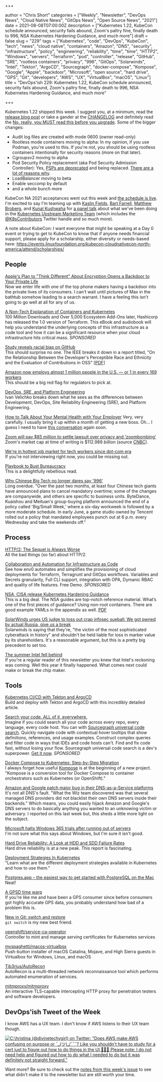 +++

author = "Chris Short"
categories = ["Weekly", "Newsletter", "DevOps News", "Cloud Native News", "GitOps News", "Open Source News", "2021"]
date = 2021-08-08T07:00:00Z
description = ["Kubernetes 1.22, KubeCon schedule announced, security fails abound, Zoom's paltry fine, finally death to 996, NSA Kubernetes Hardening Guidance, and much more"]
draft = false
slug = "229"
tags = ["Kubernetes", "code", "DevOps", "KubeCon", "tech", "news", "cloud native", "containers", "Amazon", "DNS", "security", "infrastructure", "policy", "engineering", "reliability", "time", "time", "HTTP2", "Windows", "servers", "Terraform", "pod", "controller", "release", "GitHub", "SRE", "rootless containers", "privacy", "996", "GitOps", "Solarwinds", "Intel", "Tekton", "ArgoCD", "Sourcegraph", "docker-compose", "Kompose", "Google", "Apple", "backdoor", "Microsoft", "open source", "hard drive", "GPS", "Git", "developers", "AWS", "UX", "VirtualBox", "macOS", "Linux"]
title = "DevOps'ish 229: Kubernetes 1.22, KubeCon schedule announced, security fails abound, Zoom's paltry fine, finally death to 996, NSA Kubernetes Hardening Guidance, and much more"

+++

Kubernetes 1.22 shipped this week. I suggest you, at a minimum, read the [release blog post](https://kubernetes.io/blog/2021/08/04/kubernetes-1-22-release-announcement/) or take a gander at the [CHANGELOG](https://github.com/kubernetes/kubernetes/blob/master/CHANGELOG/CHANGELOG-1.22.md) and definitely read the [No, really, you MUST read this before you upgrade](https://github.com/kubernetes/kubernetes/blob/master/CHANGELOG/CHANGELOG-1.22.md#no-really-you-must-read-this-before-you-upgrade). Some of the bigger changes:

* Audit log files are created with mode 0600 (owner read-only)
* Rootless mode containers moving to alpha: In my opinion, if you use Podman, you're used to this. If you're not, you should be using rootless containers intentionally for security reasons (more on that later).
* Cgroupsv2 moving to alpha
* Pod Security Policy replacement (aka Pod Security Admission Controller): Yes, [PSPs are deprecated](https://devopsish.com/205/) and being replaced. [There are a lot of reasons why](https://kubernetes.io/blog/2021/04/06/podsecuritypolicy-deprecation-past-present-and-future/).
* LoadBalancer moving to beta
* Enable seccomp by default
* and a whole bunch more

KubeCon NA 2021 acceptances went out this week and [the schedule is live](https://events.linuxfoundation.org/kubecon-cloudnativecon-north-america/program/schedule/). I'm excited to say I'm teaming up with [Kaslin Fields](https://twitter.com/kaslinfields), [Bart Farrell](https://twitter.com/birthmarkbart), [Matthew Broberg](https://twitter.com/mbbroberg), and [Kunal Kushwaha](https://twitter.com/kunalstwt) for [a panel talk](https://kccncna2021.sched.com/event/lV3S) about what we've been doing in the [Kubernetes Upstream Marketing Team](https://github.com/kubernetes/community/tree/master/communication/marketing-team) (which includes the [@K8sContributors](https://twitter.com/K8sContributors/) Twitter handle and so much more).

A note about KubeCon: I want everyone that might be speaking at a Day 0 event or trying to get to KubeCon to know that if anyone needs financial support, please apply for a scholarship, either diversity or needs-based here: <https://events.linuxfoundation.org/kubecon-cloudnativecon-north-america/attend/scholarships/>

## People

[Apple's Plan to "Think Different" About Encryption Opens a Backdoor to Your Private Life](https://www.eff.org/deeplinks/2021/08/apples-plan-think-different-about-encryption-opens-backdoor-your-private-life)  
Now we enter life with one of the top phone makers having a backdoor into the private lives of its consumers. I can't wait until pictures of Max in the bathtub somehow leading to a search warrant. I have a feeling this isn't going to go well at all for any of us.

[A Non-Tech Explanation of Containers and Kubernetes](https://www.linode.com/content/declarative-cloud-infrastructure-management-terraform-linode/?utm_source=tldr&utm_medium=newsletter_sponsorship&utm_campaign=newsletter_sponsorship-tldr-terraform&utm_content=ebook-terraform&utm_term=)  
100 Million Downloads and Over 5,000 Ecosystem Add-Ons later, Hashicorp has released the 1.0 version of Terraform.  This eBook and audiobook will help you understand the underlying concepts of this infrastructure as a code tool and how it can be a significant resource when your cloud infrastructure hits critical mass. *SPONSORED*

[Study reveals racial bias on GitHub](https://www.protocol.com/policy/github-race-bias-study)  
This should surprise no one. The IEEE breaks it down in a report titled, "On the Relationship Between the Developer's Perceptible Race and Ethnicity and the Evaluation of Contributions in OSS" [[PDF](https://arxiv.org/pdf/2104.06143.pdf)]

[Amazon now employs almost 1 million people in the U.S. — or 1 in every 169 workers](https://www.nbcnews.com/business/business-news/amazon-now-employs-almost-1-million-people-u-s-or-n1275539)  
This should be a big red flag for regulators to pick at.

[DevOps, SRE, and Platform Engineering](https://iximiuz.com/en/posts/devops-sre-and-platform-engineering/)  
Ivan Velichko breaks down what he sees as the differences between Development, DevOps, Site Reliability Engineering (SRE), and Platform Engineering.

[How to Talk About Your Mental Health with Your Employer](https://hbr.org/2021/07/how-to-talk-about-your-mental-health-with-your-employer)
Very, very carefully. I usually bring it up within a month of getting a new boss. Oh... I guess I need to have [this conversation](https://chrisshort.net/the-importance-of-psychological-safety/) again soon.

[Zoom will pay $85 million to settle lawsuit over privacy and 'zoombombing'](https://www.engadget.com/zoom-privacy-lawsuit-settlement-205427084.html)  
Zoom's market cap at time of writing is $112.989 *billion* (source [CNBC](https://www.cnbc.com/quotes/ZM)).

[We're in hottest job market for tech workers since dot-com era](https://www.bostonherald.com/2021/07/18/were-in-hottest-job-market-for-tech-workers-since-dot-com-era/)  
If you're not interviewing right now, you could be missing out.

[Playbook to Bust Bureaucracy](https://itrevolution.com/playbook-to-bust-bureaucracy/)  
This is a delightfully rebellious read.

[Why Chinese Big Tech no longer dares say '996'](https://www.protocol.com/china/china-996-overtime-era-ended)  
Long overdue. "Over the past two months, at least four Chinese tech giants have announced plans to cancel mandatory overtime; some of the changes are companywide, and others are specific to business units. ByteDance, Kuaishou and Meituan's group-buying platform announced the end of a policy called 'Big/Small Week,' where a six-day workweek is followed by a more moderate schedule. In early June, a game studio owned by Tencent rolled out a policy that mandated employees punch out at 6 p.m. every Wednesday and take the weekends off."

## Process

[HTTP/2: The Sequel is Always Worse](https://portswigger.net/research/http2)  
All the bad things (so far) about HTTP/2.

[Collaboration and Automation for Infrastructure as Code](https://www.env0.com/infrastructure-as-code-automation?utm_campaign=devopsish&utm_source=nativeads&utm_medium=newsletter)  
See how env0 automates and simplifies the provisioning of cloud deployments for Terraform, Terragrunt and GitOps workflows. Variables and Secrets granularity, Full CLI support, integration with OPA, Dymanic RBAC and quality of life features. Free Demo. *SPONSORED*

[NSA, CISA release Kubernetes Hardening Guidance](https://www.nsa.gov/News-Features/Feature-Stories/Article-View/Article/2716980/nsa-cisa-release-kubernetes-hardening-guidance/)  
This is a big deal. The NSA guides are top-notch reference material. What’s one of the first pieces of guidance? Using non-root containers. There are good example YAMLs in the appendix as well. [PDF](https://media.defense.gov/2021/Aug/03/2002820425/-1/-1/1/CTR_KUBERNETES%20HARDENING%20GUIDANCE.PDF)

[SolarWinds urges US judge to toss out crap infosec sueball: We got pwned by actual Russia, give us a break](https://www.theregister.com/2021/08/04/solarwinds_lawsuit_shareholders_motion_dismiss/)  
Solarwinds is saying that they're, "the victim of the most sophisticated cyberattack in history" and shouldn't be held liable for loss in marker value by its shareholders. It's a reasonable argument, but this is a pretty big precedent to set too.

[The summer Intel fell behind](https://www.theverge.com/22597713/intel-7nm-delay-summer-2020-apple-arm-switch-roadmap-gelsinger-ceo?scrolla=5eb6d68b7fedc32c19ef33b4)  
If you're a regular reader of this newsletter you knew that Intel's reckoning was coming. Well this year it finally happened. What comes next could make or break the chip maker.

## Tools

[Kubernetes CI/CD with Tekton and ArgoCD](https://piotrminkowski.com/2021/08/05/kubernetes-ci-cd-with-tekton-and-argocd/)  
Build and deploy with Tekton and ArgoCD with this incredibly detailed article.

[Search your code. ALL of it, everywhere.](https://about.sourcegraph.com/?utm_source=devopsish&utm_medium=text&utm_campaign=try-sourcegraph&utm_content=try-text)  
Imagine if you could search all your code across every repo, every language, every code host. You can with [Sourcegraph universal code search](https://about.sourcegraph.com/?utm_source=devopsish&utm_medium=text&utm_campaign=try-sourcegraph&utm_content=try-text). Quickly navigate code with contextual hover tooltips that show definitions, references, and usage examples. Construct complex queries and filter code in ways that IDEs and code hosts can't. Find and fix code fast, without losing your flow. Sourcegraph universal code search is a dev's superpower. [Get it now](https://about.sourcegraph.com/?utm_source=devopsish&utm_medium=text&utm_campaign=try-sourcegraph&utm_content=try-text). *SPONSORED*

[Docker Compose to Kubernetes: Step-by-Step Migration](https://loft.sh/blog/docker-compose-to-kubernetes-step-by-step-migration/)  
I always forget how useful [Kompose](https://kompose.io/) is at the beginning of a new project. "Kompose is a conversion tool for Docker Compose to container orchestrators such as Kubernetes (or OpenShift)."

[Amazon and Google patch major bug in their DNS-as-a-Service platforms](https://therecord.media/amazon-and-google-patch-major-bug-in-their-dns-as-a-service-platforms/)  
It's not all DNS's fault. "What the Wiz team discovered was that several managed DNS providers did not blacklist their own DNS servers inside their backends." Which means, you could easily hijack Amazon and Google's DNS servers to do basically anything you wanted to an unknowing victim or adversary. I reported on this last week but, this sheds a little more light on the subject.

[Microsoft halts Windows 365 trials after running out of servers](https://www.bleepingcomputer.com/news/microsoft/microsoft-halts-windows-365-trials-after-running-out-of-servers/)  
I'm not sure what this says about Windows, but I'm sure it isn't good.

[Hard Drive Reliability: A Look at HDD and SDD Failure Rates](https://www.backblaze.com/blog/backblaze-drive-stats-for-q2-2021/)  
Hard drive reliability is at a new peak. This report is fascinating.

[Deployment Strategies In Kubernetes](https://auth0.com/blog/deployment-strategies-in-kubernetes/)  
"Learn what are the different deployment strategies available in Kubernetes and how to use them."

[Postgres.app – the easiest way to get started with PostgreSQL on the Mac](https://postgresapp.com/)  
Neat!

[A GPSD time warp](https://lwn.net/SubscriberLink/865044/c7d4680c55526374/)  
If you're like me and have been a GPS consumer since before consumers got highly accurate GPS data, you probably understand how bad of a problem this is.

[New in Git: switch and restore](https://www.banterly.net/2021/07/31/new-in-git-switch-and-restore/)  
`git switch` is my new best friend.

[openshift/service-ca-operator](https://github.com/openshift/service-ca-operator)  
Controller to mint and manage serving certificates for Kubernetes services

[myspaghetti/macos-virtualbox](https://github.com/myspaghetti/macos-virtualbox)  
Push-button installer of macOS Catalina, Mojave, and High Sierra guests in Virtualbox for Windows, Linux, and macOS

[Tib3rius/AutoRecon](https://github.com/Tib3rius/AutoRecon)  
AutoRecon is a multi-threaded network reconnaissance tool which performs automated enumeration of services.

[mitmproxy/mitmproxy](https://github.com/mitmproxy/mitmproxy)  
An interactive TLS-capable intercepting HTTP proxy for penetration testers and software developers.

## DevOps'ish Tweet of the Week

I know AWS has a UX team. I don't know if AWS listens to their UX team though.

[![C:\hristina (@divinetechygirl) on Twitter: "Does AWS make AWS confusing on purpose or ¯\_(ツ)_/¯¯¯? Like you shouldn't have to study for a cert just to figure out how to do things in the UI 🤦🏽‍♀️ Please note: I do not need help and figured out how to do what I needed to do but it was definitely not straight forward."](https://shortcdn.com/file/devopsish/229-devopsish-tweet-of-the-week.png)](https://twitter.com/divinetechygirl/status/1422954646918864905)

Want more? Be sure to check out the [notes from this week's issue](https://devopsish.com/229/notes/) to see what didn't make it to the newsletter but are still worth your time.
